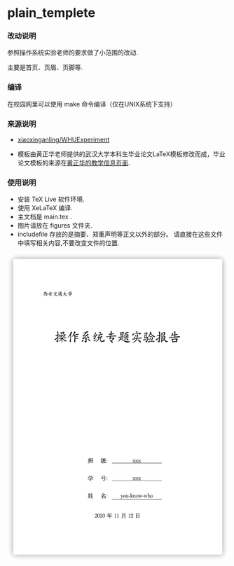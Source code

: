 
# plain_templete

### 改动说明

参照操作系统实验老师的要求做了小范围的改动. 

主要是首页、页眉、页脚等. 

### 编译
在校园网里可以使用 make 命令编译（仅在UNIX系统下支持）

### 来源说明

- [xiaoxinganling/WHUExperiment](https://github.com/xiaoxinganling/WHUExperiment)

- 模板由黄正华老师提供的武汉大学本科生毕业论文LaTeX模板修改而成，毕业论文模板的来源在[黄正华的教学信息页面](http://aff.whu.edu.cn/huangzh/).

### 使用说明

- 安装 TeX Live 软件环境.
- 使用 XeLaTeX 编译.
- 主文档是 main.tex .
- 图片请放在 figures 文件夹.
- includefile 存放的是摘要、郑重声明等正文以外的部分。
  请直接在这些文件中填写相关内容,不要改变文件的位置.

![iShot2020-11-12 22.54.18](figures/iShot2020-11-12%2022.54.18.png)